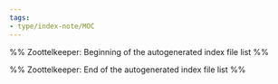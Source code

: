 ```yaml
---
tags: 
- type/index-note/MOC
---
```




%% Zoottelkeeper: Beginning of the autogenerated index file list  %%

%% Zoottelkeeper: End of the autogenerated index file list  %%

